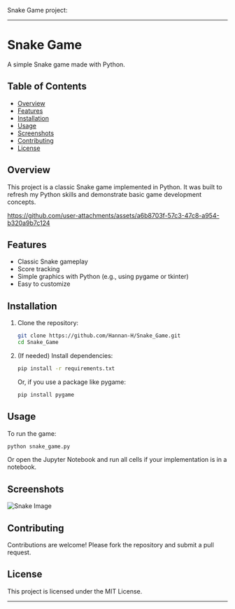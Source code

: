 Snake Game project:

---

# Snake Game

A simple Snake game made with Python.

## Table of Contents

- [Overview](#overview)
- [Features](#features)
- [Installation](#installation)
- [Usage](#usage)
- [Screenshots](#screenshots)
- [Contributing](#contributing)
- [License](#license)

## Overview

This project is a classic Snake game implemented in Python. It was built to refresh my Python skills and demonstrate basic game development concepts.

https://github.com/user-attachments/assets/a6b8703f-57c3-47c8-a954-b320a9b7c124



## Features

- Classic Snake gameplay
- Score tracking
- Simple graphics with Python (e.g., using pygame or tkinter)
- Easy to customize

## Installation

1. Clone the repository:
   ```bash
   git clone https://github.com/Hannan-H/Snake_Game.git
   cd Snake_Game
   ```
2. (If needed) Install dependencies:
   ```bash
   pip install -r requirements.txt
   ```
   Or, if you use a package like pygame:
   ```bash
   pip install pygame
   ```

## Usage

To run the game:
```bash
python snake_game.py
```
Or open the Jupyter Notebook and run all cells if your implementation is in a notebook.

## Screenshots

![Snake Image](https://github.com/user-attachments/assets/d4c0c6c5-b05c-49fd-8214-fd58741e4867)

## Contributing

Contributions are welcome! Please fork the repository and submit a pull request.

## License

This project is licensed under the MIT License.

---




